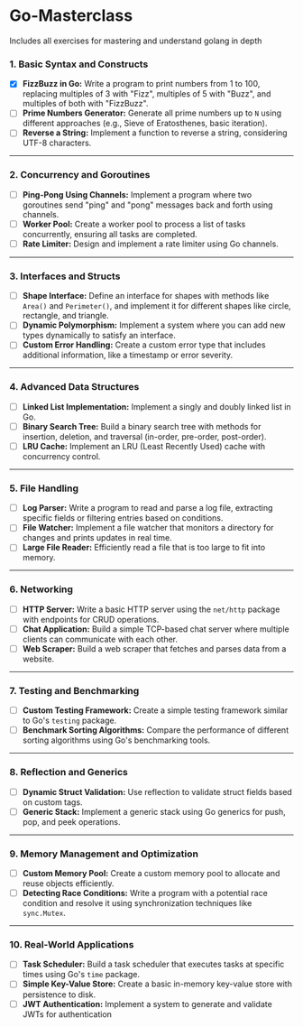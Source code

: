 # Go-Masterclass
Includes all exercises for mastering and understand golang in depth

### **1. Basic Syntax and Constructs**
- [x]  **FizzBuzz in Go:** Write a program to print numbers from 1 to 100, replacing multiples of 3 with "Fizz", multiples of 5 with "Buzz", and multiples of both with "FizzBuzz".
- [ ]  **Prime Numbers Generator:** Generate all prime numbers up to `N` using different approaches (e.g., Sieve of Eratosthenes, basic iteration).
- [ ]  **Reverse a String:** Implement a function to reverse a string, considering UTF-8 characters.

---

### **2. Concurrency and Goroutines**

- [ ]  **Ping-Pong Using Channels:** Implement a program where two goroutines send "ping" and "pong" messages back and forth using channels.
- [ ]  **Worker Pool:** Create a worker pool to process a list of tasks concurrently, ensuring all tasks are completed.
- [ ]  **Rate Limiter:** Design and implement a rate limiter using Go channels.

---

### **3. Interfaces and Structs**

- [ ]  **Shape Interface:** Define an interface for shapes with methods like `Area()` and `Perimeter()`, and implement it for different shapes like circle, rectangle, and triangle.
- [ ]  **Dynamic Polymorphism:** Implement a system where you can add new types dynamically to satisfy an interface.
- [ ]  **Custom Error Handling:** Create a custom error type that includes additional information, like a timestamp or error severity.

---

### **4. Advanced Data Structures**

- [ ]  **Linked List Implementation:** Implement a singly and doubly linked list in Go.
- [ ]  **Binary Search Tree:** Build a binary search tree with methods for insertion, deletion, and traversal (in-order, pre-order, post-order).
- [ ]  **LRU Cache:** Implement an LRU (Least Recently Used) cache with concurrency control.

---

### **5. File Handling**

- [ ]  **Log Parser:** Write a program to read and parse a log file, extracting specific fields or filtering entries based on conditions.
- [ ]  **File Watcher:** Implement a file watcher that monitors a directory for changes and prints updates in real time.
- [ ]  **Large File Reader:** Efficiently read a file that is too large to fit into memory.

---

### **6. Networking**

- [ ]  **HTTP Server:** Write a basic HTTP server using the `net/http` package with endpoints for CRUD operations.
- [ ]  **Chat Application:** Build a simple TCP-based chat server where multiple clients can communicate with each other.
- [ ]  **Web Scraper:** Build a web scraper that fetches and parses data from a website.

---

### **7. Testing and Benchmarking**

- [ ]  **Custom Testing Framework:** Create a simple testing framework similar to Go's `testing` package.
- [ ]  **Benchmark Sorting Algorithms:** Compare the performance of different sorting algorithms using Go's benchmarking tools.

---

### **8. Reflection and Generics**

- [ ]  **Dynamic Struct Validation:** Use reflection to validate struct fields based on custom tags.
- [ ]  **Generic Stack:** Implement a generic stack using Go generics for push, pop, and peek operations.

---

### **9. Memory Management and Optimization**

- [ ]  **Custom Memory Pool:** Create a custom memory pool to allocate and reuse objects efficiently.
- [ ]  **Detecting Race Conditions:** Write a program with a potential race condition and resolve it using synchronization techniques like `sync.Mutex`.

---

### **10. Real-World Applications**

- [ ]  **Task Scheduler:** Build a task scheduler that executes tasks at specific times using Go's `time` package.
- [ ]  **Simple Key-Value Store:** Create a basic in-memory key-value store with persistence to disk.
- [ ]  **JWT Authentication:** Implement a system to generate and validate JWTs for authentication